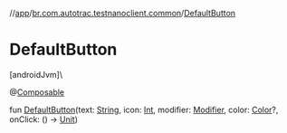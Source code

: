 //[app](../../index.md)/[br.com.autotrac.testnanoclient.common](index.md)/[DefaultButton](-default-button.md)

# DefaultButton

[androidJvm]\

@[Composable](https://developer.android.com/reference/kotlin/androidx/compose/runtime/Composable.html)

fun [DefaultButton](-default-button.md)(text: [String](https://kotlinlang.org/api/latest/jvm/stdlib/kotlin/-string/index.html), icon: [Int](https://kotlinlang.org/api/latest/jvm/stdlib/kotlin/-int/index.html), modifier: [Modifier](https://developer.android.com/reference/kotlin/androidx/compose/ui/Modifier.html), color: [Color](https://developer.android.com/reference/kotlin/androidx/compose/ui/graphics/Color.html)?, onClick: () -&gt; [Unit](https://kotlinlang.org/api/latest/jvm/stdlib/kotlin/-unit/index.html))
